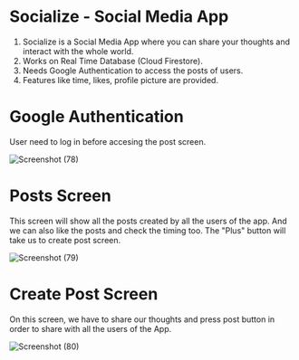 # Socialize - Social Media App

1. Socialize is a Social Media App where you can share your thoughts and interact with the whole world. 
2. Works on Real Time Database (Cloud Firestore).
3. Needs Google Authentication to access the posts of users.
4. Features like time, likes, profile picture are provided.

# Google Authentication 
User need to log in before accesing the post screen.

![Screenshot (78)](https://user-images.githubusercontent.com/68781168/131816901-0d49c03a-3b17-4f95-b7e9-249f26d6bd62.png)

# Posts Screen
This screen will show all the posts created by all the users of the app. And we can also like the posts and check the timing too. The "Plus" button will take us to create post screen.

![Screenshot (79)](https://user-images.githubusercontent.com/68781168/131816850-feda708d-3ab1-4c25-881c-44be7aff818d.png)

# Create Post Screen
On this screen, we have to share our thoughts and press post button in order to share with all the users of the App.

![Screenshot (80)](https://user-images.githubusercontent.com/68781168/131816756-72d702b9-cb53-4136-a047-2bac8d526453.png)
